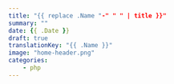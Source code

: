 ```yaml
---
title: "{{ replace .Name "-" " " | title }}"
summary: ""
date: {{ .Date }}
draft: true
translationKey: "{{ .Name }}"
image: "home-header.png"
categories: 
    - php
---
```


